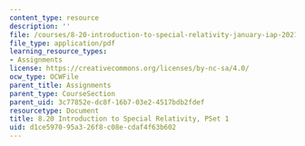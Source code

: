 ```yaml
---
content_type: resource
description: ''
file: /courses/8-20-introduction-to-special-relativity-january-iap-2021/d1ce597095a326f8c08ecdaf4f63b602_MIT8_20iap21_pset1.pdf
file_type: application/pdf
learning_resource_types:
- Assignments
license: https://creativecommons.org/licenses/by-nc-sa/4.0/
ocw_type: OCWFile
parent_title: Assignments
parent_type: CourseSection
parent_uid: 3c77852e-dc8f-16b7-03e2-4517bdb2fdef
resourcetype: Document
title: 8.20 Introduction to Special Relativity, PSet 1
uid: d1ce5970-95a3-26f8-c08e-cdaf4f63b602
---
```

